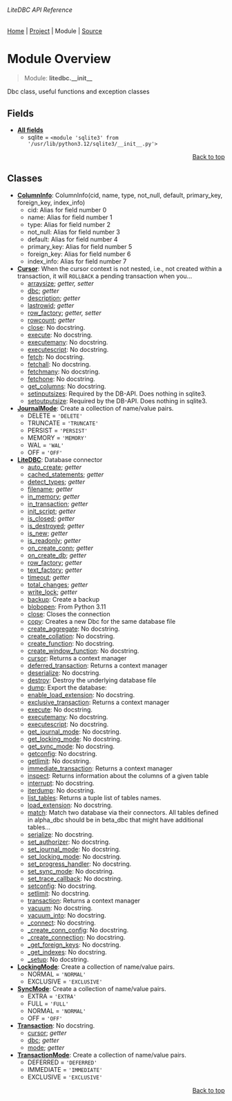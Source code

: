 ###### LiteDBC API Reference
[Home](/docs/api/README.md) | [Project](/README.md) | Module | [Source](/src/litedbc/__init__.py)

# Module Overview
> Module: **litedbc.\_\_init\_\_**

Dbc class, useful functions and exception classes

## Fields
- [**All fields**](/docs/api/modules/litedbc/__init__/fields.md)
    - sqlite = `<module 'sqlite3' from '/usr/lib/python3.12/sqlite3/__init__.py'>`

<p align="right"><a href="#litedbc-api-reference">Back to top</a></p>

## Classes
- [**ColumnInfo**](/docs/api/modules/litedbc/__init__/class-ColumnInfo.md): ColumnInfo(cid, name, type, not_null, default, primary_key, foreign_key, index_info)
    - cid: Alias for field number 0
    - name: Alias for field number 1
    - type: Alias for field number 2
    - not\_null: Alias for field number 3
    - default: Alias for field number 4
    - primary\_key: Alias for field number 5
    - foreign\_key: Alias for field number 6
    - index\_info: Alias for field number 7
- [**Cursor**](/docs/api/modules/litedbc/__init__/class-Cursor.md): When the cursor context is not nested, i.e., not created within a transaction, it will `ROLLBACK` a pending transaction when you...
    - [arraysize](/docs/api/modules/litedbc/__init__/class-Cursor.md#properties-table); _getter, setter_
    - [dbc](/docs/api/modules/litedbc/__init__/class-Cursor.md#properties-table); _getter_
    - [description](/docs/api/modules/litedbc/__init__/class-Cursor.md#properties-table); _getter_
    - [lastrowid](/docs/api/modules/litedbc/__init__/class-Cursor.md#properties-table); _getter_
    - [row\_factory](/docs/api/modules/litedbc/__init__/class-Cursor.md#properties-table); _getter, setter_
    - [rowcount](/docs/api/modules/litedbc/__init__/class-Cursor.md#properties-table); _getter_
    - [close](/docs/api/modules/litedbc/__init__/class-Cursor.md#close): No docstring.
    - [execute](/docs/api/modules/litedbc/__init__/class-Cursor.md#execute): No docstring.
    - [executemany](/docs/api/modules/litedbc/__init__/class-Cursor.md#executemany): No docstring.
    - [executescript](/docs/api/modules/litedbc/__init__/class-Cursor.md#executescript): No docstring.
    - [fetch](/docs/api/modules/litedbc/__init__/class-Cursor.md#fetch): No docstring.
    - [fetchall](/docs/api/modules/litedbc/__init__/class-Cursor.md#fetchall): No docstring.
    - [fetchmany](/docs/api/modules/litedbc/__init__/class-Cursor.md#fetchmany): No docstring.
    - [fetchone](/docs/api/modules/litedbc/__init__/class-Cursor.md#fetchone): No docstring.
    - [get\_columns](/docs/api/modules/litedbc/__init__/class-Cursor.md#get_columns): No docstring.
    - [setinputsizes](/docs/api/modules/litedbc/__init__/class-Cursor.md#setinputsizes): Required by the DB-API. Does nothing in sqlite3.
    - [setoutputsize](/docs/api/modules/litedbc/__init__/class-Cursor.md#setoutputsize): Required by the DB-API. Does nothing in sqlite3.
- [**JournalMode**](/docs/api/modules/litedbc/__init__/class-JournalMode.md): Create a collection of name/value pairs.
    - DELETE = `'DELETE'`
    - TRUNCATE = `'TRUNCATE'`
    - PERSIST = `'PERSIST'`
    - MEMORY = `'MEMORY'`
    - WAL = `'WAL'`
    - OFF = `'OFF'`
- [**LiteDBC**](/docs/api/modules/litedbc/__init__/class-LiteDBC.md): Database connector
    - [auto\_create](/docs/api/modules/litedbc/__init__/class-LiteDBC.md#properties-table); _getter_
    - [cached\_statements](/docs/api/modules/litedbc/__init__/class-LiteDBC.md#properties-table); _getter_
    - [detect\_types](/docs/api/modules/litedbc/__init__/class-LiteDBC.md#properties-table); _getter_
    - [filename](/docs/api/modules/litedbc/__init__/class-LiteDBC.md#properties-table); _getter_
    - [in\_memory](/docs/api/modules/litedbc/__init__/class-LiteDBC.md#properties-table); _getter_
    - [in\_transaction](/docs/api/modules/litedbc/__init__/class-LiteDBC.md#properties-table); _getter_
    - [init\_script](/docs/api/modules/litedbc/__init__/class-LiteDBC.md#properties-table); _getter_
    - [is\_closed](/docs/api/modules/litedbc/__init__/class-LiteDBC.md#properties-table); _getter_
    - [is\_destroyed](/docs/api/modules/litedbc/__init__/class-LiteDBC.md#properties-table); _getter_
    - [is\_new](/docs/api/modules/litedbc/__init__/class-LiteDBC.md#properties-table); _getter_
    - [is\_readonly](/docs/api/modules/litedbc/__init__/class-LiteDBC.md#properties-table); _getter_
    - [on\_create\_conn](/docs/api/modules/litedbc/__init__/class-LiteDBC.md#properties-table); _getter_
    - [on\_create\_db](/docs/api/modules/litedbc/__init__/class-LiteDBC.md#properties-table); _getter_
    - [row\_factory](/docs/api/modules/litedbc/__init__/class-LiteDBC.md#properties-table); _getter_
    - [text\_factory](/docs/api/modules/litedbc/__init__/class-LiteDBC.md#properties-table); _getter_
    - [timeout](/docs/api/modules/litedbc/__init__/class-LiteDBC.md#properties-table); _getter_
    - [total\_changes](/docs/api/modules/litedbc/__init__/class-LiteDBC.md#properties-table); _getter_
    - [write\_lock](/docs/api/modules/litedbc/__init__/class-LiteDBC.md#properties-table); _getter_
    - [backup](/docs/api/modules/litedbc/__init__/class-LiteDBC.md#backup): Create a backup
    - [blobopen](/docs/api/modules/litedbc/__init__/class-LiteDBC.md#blobopen): From Python 3.11
    - [close](/docs/api/modules/litedbc/__init__/class-LiteDBC.md#close): Closes the connection
    - [copy](/docs/api/modules/litedbc/__init__/class-LiteDBC.md#copy): Creates a new Dbc for the same database file
    - [create\_aggregate](/docs/api/modules/litedbc/__init__/class-LiteDBC.md#create_aggregate): No docstring.
    - [create\_collation](/docs/api/modules/litedbc/__init__/class-LiteDBC.md#create_collation): No docstring.
    - [create\_function](/docs/api/modules/litedbc/__init__/class-LiteDBC.md#create_function): No docstring.
    - [create\_window\_function](/docs/api/modules/litedbc/__init__/class-LiteDBC.md#create_window_function): No docstring.
    - [cursor](/docs/api/modules/litedbc/__init__/class-LiteDBC.md#cursor): Returns a context manager
    - [deferred\_transaction](/docs/api/modules/litedbc/__init__/class-LiteDBC.md#deferred_transaction): Returns a context manager
    - [deserialize](/docs/api/modules/litedbc/__init__/class-LiteDBC.md#deserialize): No docstring.
    - [destroy](/docs/api/modules/litedbc/__init__/class-LiteDBC.md#destroy): Destroy the underlying database file
    - [dump](/docs/api/modules/litedbc/__init__/class-LiteDBC.md#dump): Export the database:
    - [enable\_load\_extension](/docs/api/modules/litedbc/__init__/class-LiteDBC.md#enable_load_extension): No docstring.
    - [exclusive\_transaction](/docs/api/modules/litedbc/__init__/class-LiteDBC.md#exclusive_transaction): Returns a context manager
    - [execute](/docs/api/modules/litedbc/__init__/class-LiteDBC.md#execute): No docstring.
    - [executemany](/docs/api/modules/litedbc/__init__/class-LiteDBC.md#executemany): No docstring.
    - [executescript](/docs/api/modules/litedbc/__init__/class-LiteDBC.md#executescript): No docstring.
    - [get\_journal\_mode](/docs/api/modules/litedbc/__init__/class-LiteDBC.md#get_journal_mode): No docstring.
    - [get\_locking\_mode](/docs/api/modules/litedbc/__init__/class-LiteDBC.md#get_locking_mode): No docstring.
    - [get\_sync\_mode](/docs/api/modules/litedbc/__init__/class-LiteDBC.md#get_sync_mode): No docstring.
    - [getconfig](/docs/api/modules/litedbc/__init__/class-LiteDBC.md#getconfig): No docstring.
    - [getlimit](/docs/api/modules/litedbc/__init__/class-LiteDBC.md#getlimit): No docstring.
    - [immediate\_transaction](/docs/api/modules/litedbc/__init__/class-LiteDBC.md#immediate_transaction): Returns a context manager
    - [inspect](/docs/api/modules/litedbc/__init__/class-LiteDBC.md#inspect): Returns information about the columns of a given table
    - [interrupt](/docs/api/modules/litedbc/__init__/class-LiteDBC.md#interrupt): No docstring.
    - [iterdump](/docs/api/modules/litedbc/__init__/class-LiteDBC.md#iterdump): No docstring.
    - [list\_tables](/docs/api/modules/litedbc/__init__/class-LiteDBC.md#list_tables): Returns a tuple list of tables names.
    - [load\_extension](/docs/api/modules/litedbc/__init__/class-LiteDBC.md#load_extension): No docstring.
    - [match](/docs/api/modules/litedbc/__init__/class-LiteDBC.md#match): Match two database via their connectors. All tables defined in alpha_dbc should be in beta_dbc that might have additional tables...
    - [serialize](/docs/api/modules/litedbc/__init__/class-LiteDBC.md#serialize): No docstring.
    - [set\_authorizer](/docs/api/modules/litedbc/__init__/class-LiteDBC.md#set_authorizer): No docstring.
    - [set\_journal\_mode](/docs/api/modules/litedbc/__init__/class-LiteDBC.md#set_journal_mode): No docstring.
    - [set\_locking\_mode](/docs/api/modules/litedbc/__init__/class-LiteDBC.md#set_locking_mode): No docstring.
    - [set\_progress\_handler](/docs/api/modules/litedbc/__init__/class-LiteDBC.md#set_progress_handler): No docstring.
    - [set\_sync\_mode](/docs/api/modules/litedbc/__init__/class-LiteDBC.md#set_sync_mode): No docstring.
    - [set\_trace\_callback](/docs/api/modules/litedbc/__init__/class-LiteDBC.md#set_trace_callback): No docstring.
    - [setconfig](/docs/api/modules/litedbc/__init__/class-LiteDBC.md#setconfig): No docstring.
    - [setlimit](/docs/api/modules/litedbc/__init__/class-LiteDBC.md#setlimit): No docstring.
    - [transaction](/docs/api/modules/litedbc/__init__/class-LiteDBC.md#transaction): Returns a context manager
    - [vacuum](/docs/api/modules/litedbc/__init__/class-LiteDBC.md#vacuum): No docstring.
    - [vacuum\_into](/docs/api/modules/litedbc/__init__/class-LiteDBC.md#vacuum_into): No docstring.
    - [\_connect](/docs/api/modules/litedbc/__init__/class-LiteDBC.md#_connect): No docstring.
    - [\_create\_conn\_config](/docs/api/modules/litedbc/__init__/class-LiteDBC.md#_create_conn_config): No docstring.
    - [\_create\_connection](/docs/api/modules/litedbc/__init__/class-LiteDBC.md#_create_connection): No docstring.
    - [\_get\_foreign\_keys](/docs/api/modules/litedbc/__init__/class-LiteDBC.md#_get_foreign_keys): No docstring.
    - [\_get\_indexes](/docs/api/modules/litedbc/__init__/class-LiteDBC.md#_get_indexes): No docstring.
    - [\_setup](/docs/api/modules/litedbc/__init__/class-LiteDBC.md#_setup): No docstring.
- [**LockingMode**](/docs/api/modules/litedbc/__init__/class-LockingMode.md): Create a collection of name/value pairs.
    - NORMAL = `'NORMAL'`
    - EXCLUSIVE = `'EXCLUSIVE'`
- [**SyncMode**](/docs/api/modules/litedbc/__init__/class-SyncMode.md): Create a collection of name/value pairs.
    - EXTRA = `'EXTRA'`
    - FULL = `'FULL'`
    - NORMAL = `'NORMAL'`
    - OFF = `'OFF'`
- [**Transaction**](/docs/api/modules/litedbc/__init__/class-Transaction.md): No docstring.
    - [cursor](/docs/api/modules/litedbc/__init__/class-Transaction.md#properties-table); _getter_
    - [dbc](/docs/api/modules/litedbc/__init__/class-Transaction.md#properties-table); _getter_
    - [mode](/docs/api/modules/litedbc/__init__/class-Transaction.md#properties-table); _getter_
- [**TransactionMode**](/docs/api/modules/litedbc/__init__/class-TransactionMode.md): Create a collection of name/value pairs.
    - DEFERRED = `'DEFERRED'`
    - IMMEDIATE = `'IMMEDIATE'`
    - EXCLUSIVE = `'EXCLUSIVE'`

<p align="right"><a href="#litedbc-api-reference">Back to top</a></p>

